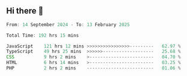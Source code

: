 ## Hi there 👋
<!--START_SECTION:Muni-->

```Javascript
From: 14 September 2024 - To: 13 February 2025

Total Time: 192 hrs 15 mins

JavaScript    121 hrs 12 mins >>>>>>>>>>>>>>>>---------   62.97 %
TypeScript    49 hrs 25 mins  >>>>>>-------------------   25.68 %
CSS           9 hrs 2 mins    >------------------------   04.70 %
HTML          6 hrs 14 mins   >------------------------   03.25 %
PHP           2 hrs 2 mins    -------------------------   01.06 %
```

<!--END_SECTION:Muni-->
